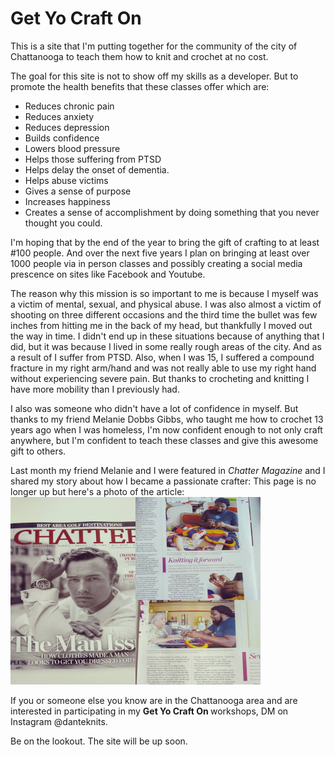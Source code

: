 # Get Yo Craft On

This is a site that I'm putting together for the community of the city of Chattanooga to teach them how to knit and crochet at no cost.

The goal for this site is not to show off my skills as a developer. But to promote the health benefits that these classes offer which are:
   + Reduces chronic pain
   + Reduces anxiety
   + Reduces depression
   + Builds confidence
   + Lowers blood pressure
   + Helps those suffering from PTSD
   + Helps delay the onset of dementia.
   + Helps abuse victims
   + Gives a sense of purpose
   + Increases happiness
   + Creates a sense of accomplishment by doing something that you never thought you could.
   
I'm hoping that by the end of the year to bring the gift of crafting to at least #100 people. And over the next five years I plan on bringing at least over 1000 people via in person classes and possibly creating a social media prescence on sites like Facebook and Youtube.

The reason why this mission is so important to me is because I myself was a victim of mental, sexual, and physical abuse. I was also almost a victim of shooting on three different occasions and the third time the bullet was few inches from hitting me in the back of my head, but thankfully I moved out the way in time. I didn't end up in these situations because of anything that I did, but it was because I lived in some really rough areas of the city. And as a result of I suffer from PTSD. Also, when I was 15, I suffered a compound fracture in my right arm/hand and was not really able to use my right hand without experiencing severe pain. But thanks to crocheting and knitting I have more mobility than I previously had.

I also was someone who didn't have a lot of confidence in myself. But thanks to my friend Melanie Dobbs Gibbs, who taught me how to crochet 13 years ago when I was homeless, I'm now confident enough to not only craft anywhere, but I'm confident to teach these classes and give this awesome gift to others. 

Last month my friend Melanie and I were featured in _Chatter Magazine_ and I shared my story about how I became a passionate crafter: This page is no longer up but here's a photo of the article: 
![Chatter Magazie](imgs/chatter.jpg)

If you or someone else you know are in the Chattanooga area and are interested in participating in my <strong> Get Yo Craft On </strong> workshops, DM on Instagram @danteknits. 

Be on the lookout. The site will be up soon.
